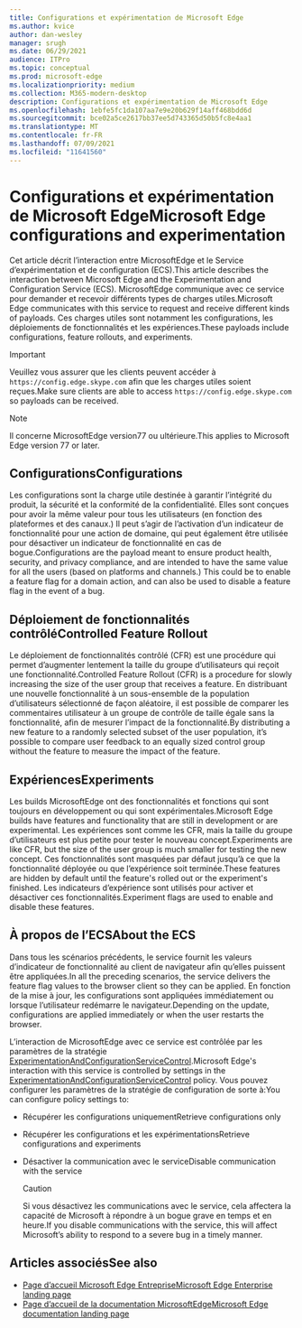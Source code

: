 ```yaml
---
title: Configurations et expérimentation de Microsoft Edge
ms.author: kvice
author: dan-wesley
manager: srugh
ms.date: 06/29/2021
audience: ITPro
ms.topic: conceptual
ms.prod: microsoft-edge
ms.localizationpriority: medium
ms.collection: M365-modern-desktop
description: Configurations et expérimentation de Microsoft Edge
ms.openlocfilehash: 1ebfe5fc1da107aa7e9e20b629f14aff468bdd6d
ms.sourcegitcommit: bce02a5ce2617bb37ee5d743365d50b5fc8e4aa1
ms.translationtype: MT
ms.contentlocale: fr-FR
ms.lasthandoff: 07/09/2021
ms.locfileid: "11641560"
---
```

# <a name="microsoft-edge-configurations-and-experimentation"></a><span data-ttu-id="7394a-103">Configurations et expérimentation de Microsoft Edge</span><span class="sxs-lookup"><span data-stu-id="7394a-103">Microsoft Edge configurations and experimentation</span></span>

<span data-ttu-id="7394a-104">Cet article décrit l’interaction entre MicrosoftEdge et le Service d’expérimentation et de configuration (ECS).</span><span class="sxs-lookup"><span data-stu-id="7394a-104">This article describes the interaction between Microsoft Edge and the Experimentation and Configuration Service (ECS).</span></span> <span data-ttu-id="7394a-105">MicrosoftEdge communique avec ce service pour demander et recevoir différents types de charges utiles.</span><span class="sxs-lookup"><span data-stu-id="7394a-105">Microsoft Edge communicates with this service to request and receive different kinds of payloads.</span></span> <span data-ttu-id="7394a-106">Ces charges utiles sont notamment les configurations, les déploiements de fonctionnalités et les expériences.</span><span class="sxs-lookup"><span data-stu-id="7394a-106">These payloads include configurations, feature rollouts, and experiments.</span></span>

> [!IMPORTANT]
> <span data-ttu-id="7394a-107">Veuillez vous assurer que les clients peuvent accéder à `https://config.edge.skype.com` afin que les charges utiles soient reçues.</span><span class="sxs-lookup"><span data-stu-id="7394a-107">Make sure clients are able to access `https://config.edge.skype.com` so payloads can be received.</span></span>

> [!NOTE]
> <span data-ttu-id="7394a-108">Il concerne MicrosoftEdge version77 ou ultérieure.</span><span class="sxs-lookup"><span data-stu-id="7394a-108">This applies to Microsoft Edge version 77 or later.</span></span>

## <a name="configurations"></a><span data-ttu-id="7394a-109">Configurations</span><span class="sxs-lookup"><span data-stu-id="7394a-109">Configurations</span></span>

<span data-ttu-id="7394a-110">Les configurations sont la charge utile destinée à garantir l’intégrité du produit, la sécurité et la conformité de la confidentialité. Elles sont conçues pour avoir la même valeur pour tous les utilisateurs (en fonction des plateformes et des canaux.) Il peut s’agir de l’activation d’un indicateur de fonctionnalité pour une action de domaine, qui peut également être utilisée pour désactiver un indicateur de fonctionnalité en cas de bogue.</span><span class="sxs-lookup"><span data-stu-id="7394a-110">Configurations are the payload meant to ensure product health, security, and privacy compliance, and are intended to have the same value for all the users (based on platforms and channels.) This could be to enable a feature flag for a domain action, and can also be used to disable a feature flag in the event of a bug.</span></span>

## <a name="controlled-feature-rollout"></a><span data-ttu-id="7394a-111">Déploiement de fonctionnalités contrôlé</span><span class="sxs-lookup"><span data-stu-id="7394a-111">Controlled Feature Rollout</span></span>

<span data-ttu-id="7394a-112">Le déploiement de fonctionnalités contrôlé (CFR) est une procédure qui permet d’augmenter lentement la taille du groupe d’utilisateurs qui reçoit une fonctionnalité.</span><span class="sxs-lookup"><span data-stu-id="7394a-112">Controlled Feature Rollout (CFR) is a procedure for slowly increasing the size of the user group that receives a feature.</span></span> <span data-ttu-id="7394a-113">En distribuant une nouvelle fonctionnalité à un sous-ensemble de la population d’utilisateurs sélectionné de façon aléatoire, il est possible de comparer les commentaires utilisateur à un groupe de contrôle de taille égale sans la fonctionnalité, afin de mesurer l’impact de la fonctionnalité.</span><span class="sxs-lookup"><span data-stu-id="7394a-113">By distributing a new feature to a randomly selected subset of the user population, it’s possible to compare user feedback to an equally sized control group without the feature to measure the impact of the feature.</span></span>

## <a name="experiments"></a><span data-ttu-id="7394a-114">Expériences</span><span class="sxs-lookup"><span data-stu-id="7394a-114">Experiments</span></span>

<span data-ttu-id="7394a-115">Les builds MicrosoftEdge ont des fonctionnalités et fonctions qui sont toujours en développement ou qui sont expérimentales.</span><span class="sxs-lookup"><span data-stu-id="7394a-115">Microsoft Edge builds have features and functionality that are still in development or are experimental.</span></span> <span data-ttu-id="7394a-116">Les expériences sont comme les CFR, mais la taille du groupe d’utilisateurs est plus petite pour tester le nouveau concept.</span><span class="sxs-lookup"><span data-stu-id="7394a-116">Experiments are like CFR, but the size of the user group is much smaller for testing the new concept.</span></span> <span data-ttu-id="7394a-117">Ces fonctionnalités sont masquées par défaut jusqu’à ce que la fonctionnalité déployée ou que l’expérience soit terminée.</span><span class="sxs-lookup"><span data-stu-id="7394a-117">These features are hidden by default until the feature's rolled out or the experiment's finished.</span></span> <span data-ttu-id="7394a-118">Les indicateurs d’expérience sont utilisés pour activer et désactiver ces fonctionnalités.</span><span class="sxs-lookup"><span data-stu-id="7394a-118">Experiment flags are used to enable and disable these features.</span></span>

## <a name="about-the-ecs"></a><span data-ttu-id="7394a-119">À propos de l’ECS</span><span class="sxs-lookup"><span data-stu-id="7394a-119">About the ECS</span></span>

<span data-ttu-id="7394a-120">Dans tous les scénarios précédents, le service fournit les valeurs d’indicateur de fonctionnalité au client de navigateur afin qu’elles puissent être appliquées.</span><span class="sxs-lookup"><span data-stu-id="7394a-120">In all the preceding scenarios, the service delivers the feature flag values to the browser client so they can be applied.</span></span> <span data-ttu-id="7394a-121">En fonction de la mise à jour, les configurations sont appliquées immédiatement ou lorsque l’utilisateur redémarre le navigateur.</span><span class="sxs-lookup"><span data-stu-id="7394a-121">Depending on the update, configurations are applied immediately or when the user restarts the browser.</span></span>

<span data-ttu-id="7394a-122">L’interaction de MicrosoftEdge avec ce service est contrôlée par les paramètres de la stratégie [ExperimentationAndConfigurationServiceControl](./microsoft-edge-policies.md#experimentationandconfigurationservicecontrol).</span><span class="sxs-lookup"><span data-stu-id="7394a-122">Microsoft Edge's interaction with this service is controlled by settings in the [ExperimentationAndConfigurationServiceControl](./microsoft-edge-policies.md#experimentationandconfigurationservicecontrol) policy.</span></span> <span data-ttu-id="7394a-123">Vous pouvez configurer les paramètres de la stratégie de configuration de sorte à:</span><span class="sxs-lookup"><span data-stu-id="7394a-123">You can configure policy settings to:</span></span>

- <span data-ttu-id="7394a-124">Récupérer les configurations uniquement</span><span class="sxs-lookup"><span data-stu-id="7394a-124">Retrieve configurations only</span></span>
- <span data-ttu-id="7394a-125">Récupérer les configurations et les expérimentations</span><span class="sxs-lookup"><span data-stu-id="7394a-125">Retrieve configurations and experiments</span></span>
- <span data-ttu-id="7394a-126">Désactiver la communication avec le service</span><span class="sxs-lookup"><span data-stu-id="7394a-126">Disable communication with the service</span></span>

  > [!CAUTION]
  > <span data-ttu-id="7394a-127">Si vous désactivez les communications avec le service, cela affectera la capacité de Microsoft à répondre à un bogue grave en temps et en heure.</span><span class="sxs-lookup"><span data-stu-id="7394a-127">If you disable communications with the service, this will affect Microsoft’s ability to respond to a severe bug in a timely manner.</span></span>

## <a name="see-also"></a><span data-ttu-id="7394a-128">Articles associés</span><span class="sxs-lookup"><span data-stu-id="7394a-128">See also</span></span>

- [<span data-ttu-id="7394a-129">Page d’accueil Microsoft Edge Entreprise</span><span class="sxs-lookup"><span data-stu-id="7394a-129">Microsoft Edge Enterprise landing page</span></span>](https://www.microsoftedgeinsider.com/enterprise)
- [<span data-ttu-id="7394a-130">Page d’accueil de la documentation MicrosoftEdge</span><span class="sxs-lookup"><span data-stu-id="7394a-130">Microsoft Edge documentation landing page</span></span>](./index.yml)